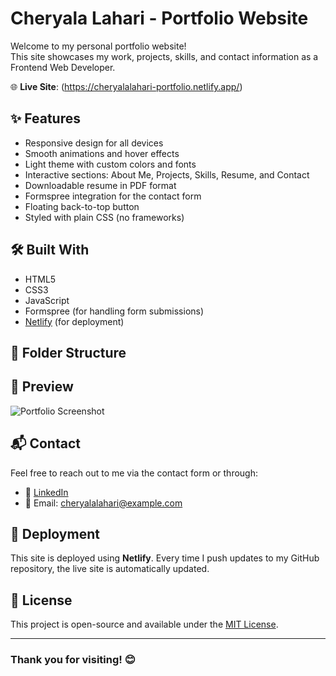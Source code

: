 # Cheryala Lahari - Portfolio Website

Welcome to my personal portfolio website!  
This site showcases my work, projects, skills, and contact information as a Frontend Web Developer.

🌐 **Live Site**: (https://cheryalalahari-portfolio.netlify.app/)

## ✨ Features

- Responsive design for all devices
- Smooth animations and hover effects
- Light theme with custom colors and fonts
- Interactive sections: About Me, Projects, Skills, Resume, and Contact
- Downloadable resume in PDF format
- Formspree integration for the contact form
- Floating back-to-top button
- Styled with plain CSS (no frameworks)

## 🛠️ Built With

- HTML5
- CSS3
- JavaScript
- Formspree (for handling form submissions)
- [Netlify](https://www.netlify.com/) (for deployment)

## 📁 Folder Structure


## 📸 Preview

![Portfolio Screenshot](assets/images/portfolio-preview.png) <!-- Replace with your actual image path -->

## 📬 Contact

Feel free to reach out to me via the contact form or through:

- 💼 [LinkedIn](https://www.linkedin.com/in/cheryala-lahari/)
- 📧 Email: cheryalalahari@example.com <!-- Replace with actual email -->

## 🚀 Deployment

This site is deployed using **Netlify**. Every time I push updates to my GitHub repository, the live site is automatically updated.

## 📄 License

This project is open-source and available under the [MIT License](LICENSE).

---

### Thank you for visiting! 😊
